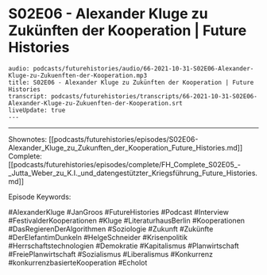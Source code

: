 # S02E06 - Alexander Kluge zu Zukünften der Kooperation | Future Histories

```audio-note
audio: podcasts/futurehistories/audio/66-2021-10-31-S02E06-Alexander-Kluge-zu-Zukuenften-der-Kooperation.mp3
title: S02E06 - Alexander Kluge zu Zukünften der Kooperation | Future Histories
transcript: podcasts/futurehistories/transcripts/66-2021-10-31-S02E06-Alexander-Kluge-zu-Zukuenften-der-Kooperation.srt
liveUpdate: true
---

```
---

Shownotes: [[podcasts/futurehistories/episodes/S02E06-Alexander_Kluge_zu_Zukunften_der_Kooperation_Future_Histories.md]]
Complete: [[podcasts/futurehistories/episodes/complete/FH_Complete_S02E05_-_Jutta_Weber_zu_K.I._und_datengestützter_Kriegsführung_Future_Histories.md]]


Episode Keywords:

#AlexanderKluge #JanGroos #FutureHistories #Podcast #Interview #FestivalderKooperationen #Kluge #LiteraturhausBerlin #Kooperationen #DasRegierenDerAlgorithmen #Soziologie #Zukunft #Zukünfte #DerElefantimDunkeln #HelgeSchneider #Krisenpolitik #Herrschaftstechnologien #Demokratie #Kapitalismus #Planwirtschaft #FreiePlanwirtschaft #Sozialismus #Liberalismus #Konkurrenz #konkurrenzbasierteKooperation #Echolot

